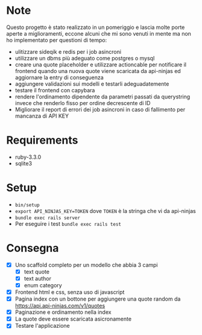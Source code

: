 # Note
Questo progetto è stato realizzato in un pomeriggio e lascia molte porte aperte a miglioramenti, eccone alcuni che mi sono venuti in mente ma non ho implementato per questioni di tempo:
- ulitizzare sideqik e redis per i job asincroni
- utilizzare un dbms più adeguato come postgres o mysql
- creare una quote placeholder e utilizzare actioncable per notificare il frontend quando una nuova quote viene scaricata da api-ninjas ed aggiornare la entry di conseguenza
- aggiungere validazioni sui modelli e testarli adeguadatemente
- testare il frontend con capybara
- rendere l'ordinamento dipendente da parametri passati da querystring invece che renderlo fisso per ordine decrescente di ID
- Migliorare il report di errori dei job asincroni in caso di fallimento per mancanza di API KEY

# Requirements
- ruby-3.3.0
- sqlite3

# Setup
- `bin/setup`
- `export API_NINJAS_KEY=TOKEN` dove `TOKEN` è la stringa che vi da api-ninjas
- `bundle exec rails server`
- Per eseguire i test `bundle exec rails test`

# Consegna

- [x] Uno scaffold completo per un modello che abbia 3 campi
  - [x] text quote
  - [x] text author
  - [x] enum category

- [x] Frontend html e css, senza uso di javascript
- [x] Pagina index con un bottone per aggiungere una quote random da https://api.api-ninjas.com/v1/quotes
- [x] Paginazione e ordinamento nella index
- [x] La quote deve essere scaricata asicronamente
- [x] Testare l'applicazione
